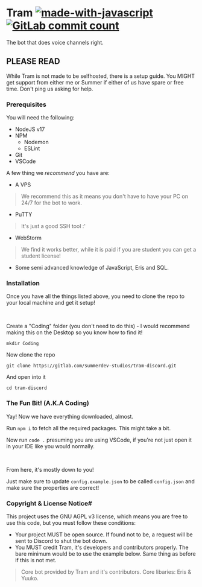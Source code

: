# Tram [![made-with-javascript](https://img.shields.io/badge/Made%20with-JavaScript-1f425f.svg)](https://www.javascript.com) [![GitLab commit count](https://badgen.net/gitlab/last-commit/gitlab-org/gitlab-development-kit)](https://gitlab.com/gatelogicdev/tram-discord/-/commits/main)

The bot that does voice channels right.

## PLEASE READ
While Tram is not made to be selfhosted, there is a setup guide. You MIGHT get support from either me or Summer if either of us have spare or free time. Don't ping us asking for help.

### Prerequisites
You will need the following:

- NodeJS v17
- NPM
    - Nodemon
    - ESLint
- Git
- VSCode

A few thing we *recommend* you have are:
- A VPS
> We recommend this as it means you don't have to have your PC on 24/7 for the bot to work.
- PuTTY
> It's just a good SSH tool :'
- WebStorm
> We find it works better, while it is paid if you are student you can get a student license!
- Some semi advanced knowledge of JavaScript, Eris and SQL.

### Installation
Once you have all the things listed above, you need to clone the repo to your local machine and get it setup!
&nbsp;

&nbsp;

Create a "Coding" folder (you don't need to do this) - I would recommend making this on the Desktop so you know how to find it! 

```mkdir Coding```

Now clone the repo

```git clone https://gitlab.com/summerdev-studios/tram-discord.git```

And open into it

```cd tram-discord```

### The Fun Bit! (A.K.A Coding)
Yay! Now we have everything downloaded, almost.

Run ```npm i``` to fetch all the required packages. This might take a bit.

Now run ```code .``` presuming you are using VSCode, if you're not just open it in your IDE like you would normally.

&nbsp;

From here, it's mostly down to you!

Just make sure to update `config.example.json` to be called `config.json` and make sure the properties are correct!


### Copyright & License Notice#
This project uses the GNU AGPL v3 license, which means you are free to use this code, but you must follow these conditions:
- Your project MUST be open source. If found not to be, a request will be sent to Discord to shut the bot down.
- You MUST credit Tram, it's developers and contributors properly. The bare minimum would be to use the example below. Same thing as before if this is not met.
> Core bot provided by Tram and it's contributors. Core libaries: Eris & Yuuko.
